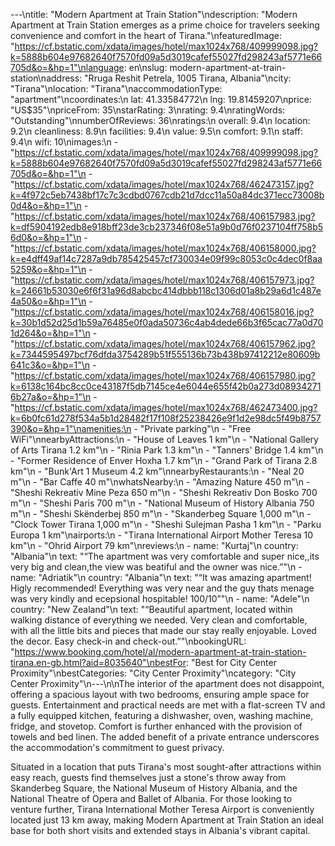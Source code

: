 ---\ntitle: "Modern Apartment at Train Station"\ndescription: "Modern Apartment at Train Station emerges as a prime choice for travelers seeking convenience and comfort in the heart of Tirana."\nfeaturedImage: "https://cf.bstatic.com/xdata/images/hotel/max1024x768/409999098.jpg?k=5888b604e97682640f7570fd09a5d3019cafef55027fd298243af5771e66705d&o=&hp=1"\nlanguage: en\nslug: modern-apartment-at-train-station\naddress: "Rruga Reshit Petrela, 1005 Tirana, Albania"\ncity: "Tirana"\nlocation: "Tirana"\naccommodationType: "apartment"\ncoordinates:\n  lat: 41.33584772\n  lng: 19.81459207\nprice: "US$35"\npriceFrom: 35\nstarRating: 3\nrating: 9.4\nratingWords: "Outstanding"\nnumberOfReviews: 36\nratings:\n  overall: 9.4\n  location: 9.2\n  cleanliness: 8.9\n  facilities: 9.4\n  value: 9.5\n  comfort: 9.1\n  staff: 9.4\n  wifi: 10\nimages:\n  - "https://cf.bstatic.com/xdata/images/hotel/max1024x768/409999098.jpg?k=5888b604e97682640f7570fd09a5d3019cafef55027fd298243af5771e66705d&o=&hp=1"\n  - "https://cf.bstatic.com/xdata/images/hotel/max1024x768/462473157.jpg?k=4f972c5eb7438bf17c7c3cdbd0767cdb21d7dcc11a50a84dc371ecc73008b0d4&o=&hp=1"\n  - "https://cf.bstatic.com/xdata/images/hotel/max1024x768/406157983.jpg?k=df5904192edb8e918bff23de3cb237346f08e51a9b0d76f0237104ff758b56d0&o=&hp=1"\n  - "https://cf.bstatic.com/xdata/images/hotel/max1024x768/406158000.jpg?k=e4dff49af14c7287a9db785425457cf730034e09f99c8053c0c4dec0f8aa5259&o=&hp=1"\n  - "https://cf.bstatic.com/xdata/images/hotel/max1024x768/406157973.jpg?k=24661b53030e6f6f31a96d8abcbc414dbbb118c1306d01a8b29a6d1c487e4a50&o=&hp=1"\n  - "https://cf.bstatic.com/xdata/images/hotel/max1024x768/406158016.jpg?k=30b1d52d25d1b59a76485e0f0ada50736c4ab4dede66b3f65cac77a0d701d264&o=&hp=1"\n  - "https://cf.bstatic.com/xdata/images/hotel/max1024x768/406157962.jpg?k=7344595497bcf76dfda3754289b51f555136b73b438b97412212e80609b641c3&o=&hp=1"\n  - "https://cf.bstatic.com/xdata/images/hotel/max1024x768/406157980.jpg?k=6138c164bc8cc0ce43187f5db7145ce4e6044e655f42b0a273d089342716b27a&o=&hp=1"\n  - "https://cf.bstatic.com/xdata/images/hotel/max1024x768/462473400.jpg?k=6b0fc61d278f534a5b1d28482f17f108f25238426e9f1d2e98dc5f49b8757390&o=&hp=1"\namenities:\n  - "Private parking"\n  - "Free WiFi"\nnearbyAttractions:\n  - "House of Leaves 1 km"\n  - "National Gallery of Arts Tirana 1.2 km"\n  - "Rinia Park 1.3 km"\n  - "Tanners' Bridge 1.4 km"\n  - "Former Residence of Enver Hoxha 1.7 km"\n  - "Grand Park of Tirana 2.8 km"\n  - "Bunk'Art 1 Museum 4.2 km"\nnearbyRestaurants:\n  - "Neal 20 m"\n  - "Bar Caffe 40 m"\nwhatsNearby:\n  - "Amazing Nature 450 m"\n  - "Sheshi Rekreativ Mine Peza 650 m"\n  - "Sheshi Rekreativ Don Bosko 700 m"\n  - "Sheshi Paris 700 m"\n  - "National Museum of History Albania 750 m"\n  - "Sheshi Skënderbej 850 m"\n  - "Skanderbeg Square 1,000 m"\n  - "Clock Tower Tirana 1,000 m"\n  - "Sheshi Sulejman Pasha 1 km"\n  - "Parku Europa 1 km"\nairports:\n  - "Tirana International Airport Mother Teresa 10 km"\n  - "Ohrid Airport 79 km"\nreviews:\n  - name: "Kurtaj"\n    country: "Albania"\n    text: "“The apartment was very comfortable and super nice,,its very big and clean,the view was beatiful and the owner was nice.”"\n  - name: "Adriatik"\n    country: "Albania"\n    text: "“It was amazing apartment! Higly recommended! Everything was very near and the guy thats menage was very kindly and ecepsional hospitable! 100/10”"\n  - name: "Adele"\n    country: "New Zealand"\n    text: "“Beautiful apartment, located within walking distance of everything we needed. Very clean and comfortable, with all the little bits and pieces that made our stay really enjoyable. Loved the decor. Easy check-in and check-out.”"\nbookingURL: "https://www.booking.com/hotel/al/modern-apartment-at-train-station-tirana.en-gb.html?aid=8035640"\nbestFor: "Best for City Center Proximity"\nbestCategories: "City Center Proximity"\ncategory: "City Center Proximity"\n---\n\nThe interior of the apartment does not disappoint, offering a spacious layout with two bedrooms, ensuring ample space for guests. Entertainment and practical needs are met with a flat-screen TV and a fully equipped kitchen, featuring a dishwasher, oven, washing machine, fridge, and stovetop. Comfort is further enhanced with the provision of towels and bed linen. The added benefit of a private entrance underscores the accommodation's commitment to guest privacy.

Situated in a location that puts Tirana's most sought-after attractions within easy reach, guests find themselves just a stone's throw away from Skanderbeg Square, the National Museum of History Albania, and the National Theatre of Opera and Ballet of Albania. For those looking to venture further, Tirana International Mother Teresa Airport is conveniently located just 13 km away, making Modern Apartment at Train Station an ideal base for both short visits and extended stays in Albania's vibrant capital.